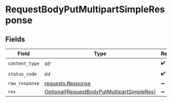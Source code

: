 # RequestBodyPutMultipartSimpleResponse


## Fields

| Field                                                                                                     | Type                                                                                                      | Required                                                                                                  | Description                                                                                               |
| --------------------------------------------------------------------------------------------------------- | --------------------------------------------------------------------------------------------------------- | --------------------------------------------------------------------------------------------------------- | --------------------------------------------------------------------------------------------------------- |
| `content_type`                                                                                            | *str*                                                                                                     | :heavy_check_mark:                                                                                        | N/A                                                                                                       |
| `status_code`                                                                                             | *int*                                                                                                     | :heavy_check_mark:                                                                                        | N/A                                                                                                       |
| `raw_response`                                                                                            | [requests.Response](https://requests.readthedocs.io/en/latest/api/#requests.Response)                     | :heavy_minus_sign:                                                                                        | N/A                                                                                                       |
| `res`                                                                                                     | [Optional[RequestBodyPutMultipartSimpleRes]](../../models/operations/requestbodyputmultipartsimpleres.md) | :heavy_minus_sign:                                                                                        | OK                                                                                                        |